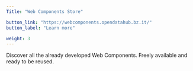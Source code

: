 ```yaml
---
Title: "Web Components Store"

button_link: "https://webcomponents.opendatahub.bz.it/"
button_label: "Learn more"

weight: 3
---
```


Discover all the already developed Web Components. Freely available and ready to be reused.

